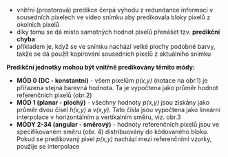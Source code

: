 ﻿* vnitřní (prostorová) predikce čerpá výhodu z redundance informací v sousedních pixelech ve video snímku aby predikovala bloky pixelů z okolních pixelů
* díky tomu se dá místo samotných hodnot pixelů přenášet tzv. **predikční chyba**
* příkladem je, když se ve snímku nachází velké plochy podobné barvy, takže se dá použít kopírování sousedních pixelů z aktuálního snímku

**Predikční jednotky mohou být vnitřně predikovány těmito módy:**

* __MÓD 0 (DC - konstantní)__ - všem pixelům *p(x,y)* (notace na obr.1) je přiřazena stejná barevná hodnota. Ta je vypočtena jako průměr hodnot referenčních pixelů (obr.2)
* __MÓD 1 (planar - plochý)__ - všechny hodnoty *p(x,y)* jsou získány jako průměr dvou čísel *h(x,y)* a *v(x,y)*. Tato čísla jsou vypočtena jako lineární interpolace v horizontálním a vertikalním směru, viz. obr.3
* __MÓDY 2-34 (angular - směrový)__ - hodnoty referenčních pixelů jsou ve specifikovaném směru (obr. 4) distribuovány do kódovaného bloku. Pokud se predikovaný pixel *p(x,y)* nachází mezi referenčními vzorky, použije se interpolace